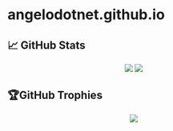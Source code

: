 # angelodotnet.github.io

## 📈 GitHub Stats

<p align="center">
<img src="https://github-readme-stats.vercel.app/api?username=angelodotnet&theme=default&hide_border=false&include_all_commits=true&count_private=true" />
<img src="https://github-readme-streak-stats.herokuapp.com/?user=angelodotnet&theme=default&hide_border=false" />
</p>

## 🏆GitHub Trophies
<p align="center" style="witdh:100%">
  <img src="https://github-profile-trophy.vercel.app/?username=angelodotnet&theme=default&no-frame=false&no-bg=false&margin-w=4&row=1" />
</p>
